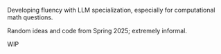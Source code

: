 Developing fluency with LLM specialization, especially for computational math questions.

Random ideas and code from Spring 2025; extremely informal.

WIP